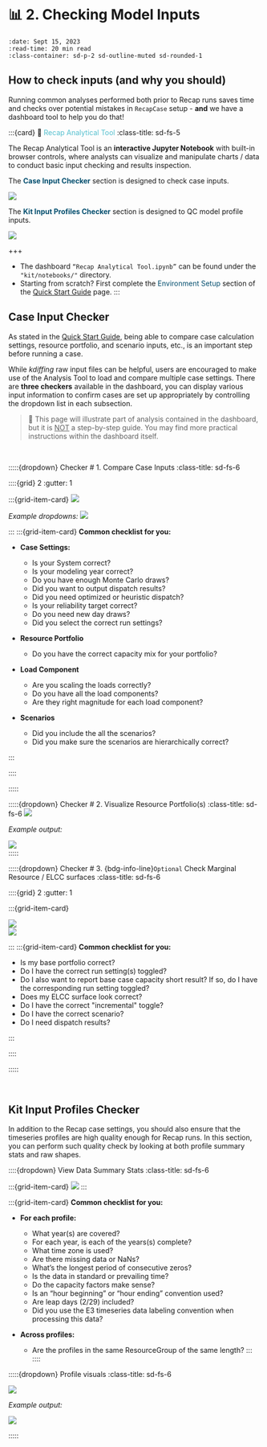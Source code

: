 # 📊 2. Checking Model Inputs 

```{article-info}
:date: Sept 15, 2023
:read-time: 20 min read
:class-container: sd-p-2 sd-outline-muted sd-rounded-1
```

## How to check inputs (and why you should)

Running common analyses performed both prior to Recap runs saves time and checks over potential mistakes in `RecapCase`
setup - **and** we have a dashboard tool to help you do that!

:::{card} 📢 <font color='#55C0CF'>Recap Analytical Tool</font>
:class-title: sd-fs-5

The Recap Analytical Tool is an **interactive Jupyter Notebook** with built-in browser controls, where analysts can
visualize and manipulate charts / data to conduct basic input checking and results inspection.
<br>

The <font color='#034E6E'>**Case Input Checker**</font> section is designed to check case inputs.
<br>

![](../_images/RECAP_inputs_title.PNG)

The <font color='#034E6E'>**Kit Input Profiles Checker**</font> section is designed to QC model profile inputs.
<br>

![](../_images/RECAP_profile_title.PNG)

+++

- The dashboard `“Recap Analytical Tool.ipynb”` can be found under the `"kit/notebooks/"` directory.
- Starting from scratch? First complete the <font color='#034E6E'>Environment Setup</font> section of
  the [Quick Start Guide](Quick%20Start%20Guide.md) page.
  :::

## Case Input Checker

As stated in the [Quick Start Guide](Quick%20Start%20Guide.md), being able to compare case calculation settings,
resource portfolio, and scenario inputs, etc., is an important step before running a case.

While *kdiffing* raw input files can be helpful, users are encouraged to make use of the Analysis Tool to load and
compare multiple case settings. There are **three checkers** available in the dashboard, you can display various input
information to confirm cases are set up appropriately by controlling the dropdown list in each subsection.

> 💬 This page will illustrate part of analysis contained in the dashboard, but it is <u>NOT</u> a step-by-step guide.
> You may find more practical instructions within the dashboard itself.
<br>

:::::{dropdown} Checker # 1. Compare Case Inputs
:class-title: sd-fs-6

::::{grid} 2
:gutter: 1

:::{grid-item-card}
![](../_images/RECAP_inputs_checker1.PNG)

*Example dropdowns:*
![](../_images/RECAP_inputs_checker1_eg.png)

:::
:::{grid-item-card} **Common checklist for you:**

- **Case Settings:**
    - Is your System correct?
    - Is your modeling year correct?
    - Do you have enough Monte Carlo draws?
    - Did you want to output dispatch results?
    - Did you need optimized or heuristic dispatch?
    - Is your reliability target correct?
    - Do you need new day draws?
    - Did you select the correct run settings?
      <br>

- **Resource Portfolio**
    - Do you have the correct capacity mix for your portfolio?
      <br>

- **Load Component**
    - Are you scaling the loads correctly?
    - Do you have all the load components?
    - Are they right magnitude for each load component?
      <br>

- **Scenarios**
    - Did you include the all the scenarios?
    - Did you make sure the scenarios are hierarchically correct?

:::

::::

:::::

:::::{dropdown} Checker # 2. Visualize Resource Portfolio(s)
:class-title: sd-fs-6
![](../_images/RECAP_inputs_checker2.PNG)

*Example output:*

![](../_images/RECAP_inputs_checker2_eg.PNG)  
:::::

:::::{dropdown} Checker # 3. {bdg-info-line}`Optional` Check Marginal Resource / ELCC surfaces
:class-title: sd-fs-6

::::{grid} 2
:gutter: 1

:::{grid-item-card}

![](../_images/RECAP_inputs_checker3.PNG)  
![](../_images/RECAP_inputs_checker3_eg.PNG)

:::
:::{grid-item-card} **Common checklist for you:**

- Is my base portfolio correct?
- Do I have the correct run setting(s) toggled?
- Do I also want to report base case capacity short result? If so, do I have the corresponding run setting toggled?
- Does my ELCC surface look correct?
- Do I have the correct "incremental" toggle?
- Do I have the correct scenario?
- Do I need dispatch results?

:::

::::

:::::

<br>

## Kit Input Profiles Checker

In addition to the Recap case settings, you should also ensure that the timeseries profiles are high quality enough for
Recap runs. In this section, you can perform such quality check by looking at both profile summary stats and raw shapes.

::::{dropdown} View Data Summary Stats
:class-title: sd-fs-6

:::{grid-item-card}
![](../_images/RECAP_profile_checker_eg.PNG)
:::

:::{grid-item-card} **Common checklist for you:**

- **For each profile:**
    - What year(s) are covered?
    - For each year, is each of the years(s) complete?
    - What time zone is used?
    - Are there missing data or NaNs?
    - What’s the longest period of consecutive zeros?
    - Is the data in standard or prevailing time?
    - Do the capacity factors make sense?
    - Is an “hour beginning” or “hour ending” convention used?
    - Are leap days (2/29) included?
    - Did you use the E3 timeseries data labeling convention when processing this data?
      <br>

- **Across profiles:**
    - Are the profiles in the same ResourceGroup of the same length?
      :::
      ::::

:::::{dropdown} Profile visuals
:class-title: sd-fs-6

![](../_images/RECAP_profile_checker_eg2.PNG)

*Example output:*

![](../_images/RECAP_profile_checker_eg3.PNG)

:::::


